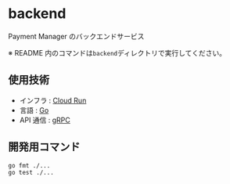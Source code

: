 # backend

Payment Manager のバックエンドサービス

※ README 内のコマンドは`backend`ディレクトリで実行してください。

## 使用技術

- インフラ : [Cloud Run](https://cloud.google.com/run)
- 言語 : [Go](https://go.dev)
- API 通信 : [gRPC](https://grpc.io)

## 開発用コマンド

```sh
go fmt ./...
go test ./...
```
